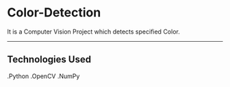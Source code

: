 # Color-Detection
It is a Computer Vision Project which detects specified Color.

------------------
Technologies Used
------------------
.Python
.OpenCV
.NumPy
